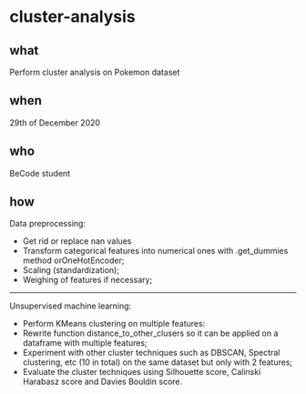 # cluster-analysis

## what

Perform cluster analysis on Pokemon dataset

## when 

29th of December 2020

## who 

BeCode student

## how

Data preprocessing:
- Get rid or replace nan values
- Transform categorical features into numerical ones with .get_dummies method orOneHotEncoder;
- Scaling (standardization);
- Weighing of features if necessary;
-------
Unsupervised machine learning:
- Perform KMeans clustering on multiple features:
- Rewrite function distance_to_other_clusers so it can be applied on a dataframe with multiple features;
- Experiment with other cluster techniques such as DBSCAN, Spectral clustering, etc (10 in total) on the same dataset but only with 2 features;
- Evaluate the cluster techniques using Silhouette score, Calinski Harabasz score and Davies Bouldin score.
